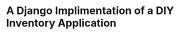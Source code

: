 A Django Implimentation of a DIY Inventory Application
======================================================

